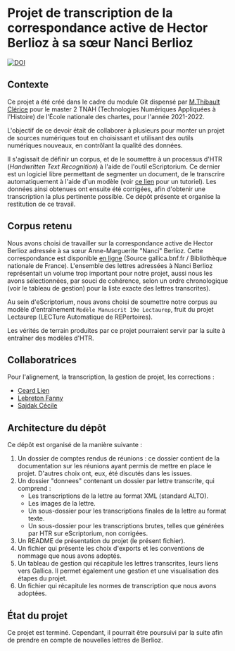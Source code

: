 # Projet de transcription de la correspondance active de Hector Berlioz à sa sœur Nanci Berlioz

[![DOI](https://zenodo.org/badge/433904174.svg)](https://zenodo.org/badge/latestdoi/433904174)

## Contexte
Ce projet a été créé dans le cadre du module Git dispensé par [M.Thibault Clérice](https://github.com/PonteIneptique) pour le master 2 TNAH (Technologies Numériques Appliquées à l'Histoire) de l'École nationale des chartes, pour l'année 2021-2022.

L'objectif de ce devoir était de collaborer à plusieurs pour monter un projet de sources numériques tout en choisissant et utilisant des outils numériques nouveaux, en contrôlant la qualité des données.

Il s'agissait de définir un corpus, et de le soumettre à un processus d'HTR (*Handwritten Text Recognition*) à l'aide de l'outil eScriptorium. Ce dernier est un logiciel libre permettant de segmenter un document, de le transcrire automatiquement à l'aide d'un modèle (voir [ce lien](https://lectaurep.hypotheses.org/documentation/prendre-en-main-escriptorium) pour un tutoriel). Les données ainsi obtenues ont ensuite été corrigées, afin d'obtenir une transcription la plus pertinente possible. Ce dépôt présente et organise la restitution de ce travail.

## Corpus retenu

Nous avons choisi de travailler sur la correspondance active de Hector Berlioz adressée à sa sœur Anne-Marguerite "Nanci" Berlioz. Cette correspondance est disponible [en ligne](https://gallica.bnf.fr/services/engine/search/sru?operation=searchRetrieve&exactSearch=false&collapsing=true&version=1.2&query=((dc.creator%20adj%20%22berlioz%20hector%22%20or%20dc.contributor%20adj%20%22berlioz%20hector%22%20)%20and%20(dc.creator%20adj%20%22berlioz%20nanci%22%20or%20dc.contributor%20adj%20%22berlioz%20nanci%22%20)%20)%20&suggest=10&keywords=berlioz%20hector%20berlioz%20nanci) (Source gallica.bnf.fr / Bibliothèque nationale de France). L'ensemble des lettres adressées à Nanci Berlioz représentait un volume trop important pour notre projet, aussi nous les avons sélectionnées, par souci de cohérence, selon un ordre chronologique (voir le tableau de gestion) pour la liste exacte des lettres transcrites).

Au sein d'eScriptorium, nous avons choisi de soumettre notre corpus au modèle d'entraînement `Modèle Manuscrit 19e Lectaurep`, fruit du projet Lectaurep (LECTure Automatique de REPertoires).

Les vérités de terrain produites par ce projet pourraient servir par la suite à entraîner des modèles d'HTR.

## Collaboratrices

Pour l'alignement, la transcription, la gestion de projet, les corrections :

- [Ceard Lien](https://github.com/Lienceard)
- [Lebreton Fanny](https://github.com/FannyLbr)
- [Sajdak Cécile](https://github.com/SjdkC)


## Architecture du dépôt

Ce dépôt est organisé de la manière suivante :

1. Un dossier de comptes rendus de réunions : ce dossier contient de la documentation sur les réunions ayant permis de mettre en place le projet. D'autres choix ont, eux, été discutés dans les issues.
2. Un dossier "donnees" contenant un dossier par lettre transcrite, qui comprend :
    * Les transcriptions de la lettre au format XML (standard ALTO).
    * Les images de la lettre.
    * Un sous-dossier pour les transcriptions finales de la lettre au format texte.
    * Un sous-dossier pour les transcriptions brutes, telles que générées par HTR sur eScriptorium, non corrigées.
3. Un README de présentation du projet (le présent fichier).
4. Un fichier qui présente les choix d'exports et les conventions de nommage que nous avons adoptés.
5. Un tableau de gestion qui récapitule les lettres transcrites, leurs liens vers Gallica. Il permet également une gestion et une visualisation des étapes du projet.
6. Un fichier qui récapitule les normes de transcription que nous avons adoptées.

## État du projet

Ce projet est terminé. Cependant, il pourrait être poursuivi par la suite afin de prendre en compte de nouvelles lettres de Berlioz.



